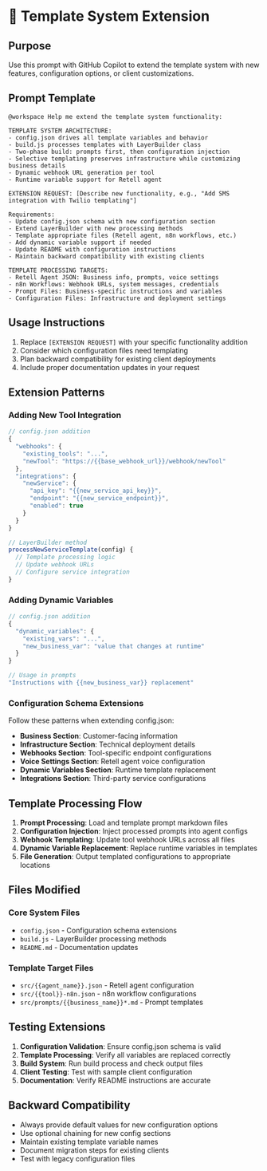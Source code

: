 # 🔧 Template System Extension

## Purpose
Use this prompt with GitHub Copilot to extend the template system with new features, configuration options, or client customizations.

## Prompt Template

```
@workspace Help me extend the template system functionality:

TEMPLATE SYSTEM ARCHITECTURE:
- config.json drives all template variables and behavior
- build.js processes templates with LayerBuilder class
- Two-phase build: prompts first, then configuration injection
- Selective templating preserves infrastructure while customizing business details
- Dynamic webhook URL generation per tool
- Runtime variable support for Retell agent

EXTENSION REQUEST: [Describe new functionality, e.g., "Add SMS integration with Twilio templating"]

Requirements:
- Update config.json schema with new configuration section
- Extend LayerBuilder with new processing methods
- Template appropriate files (Retell agent, n8n workflows, etc.)
- Add dynamic variable support if needed
- Update README with configuration instructions
- Maintain backward compatibility with existing clients

TEMPLATE PROCESSING TARGETS:
- Retell Agent JSON: Business info, prompts, voice settings
- n8n Workflows: Webhook URLs, system messages, credentials
- Prompt Files: Business-specific instructions and variables
- Configuration Files: Infrastructure and deployment settings
```

## Usage Instructions

1. Replace `[EXTENSION REQUEST]` with your specific functionality addition
2. Consider which configuration files need templating
3. Plan backward compatibility for existing client deployments
4. Include proper documentation updates in your request

## Extension Patterns

### Adding New Tool Integration

```javascript
// config.json addition
{
  "webhooks": {
    "existing_tools": "...",
    "newTool": "https://{{base_webhook_url}}/webhook/newTool"
  },
  "integrations": {
    "newService": {
      "api_key": "{{new_service_api_key}}",
      "endpoint": "{{new_service_endpoint}}",
      "enabled": true
    }
  }
}

// LayerBuilder method
processNewServiceTemplate(config) {
  // Template processing logic
  // Update webhook URLs
  // Configure service integration
}
```

### Adding Dynamic Variables

```javascript
// config.json addition
{
  "dynamic_variables": {
    "existing_vars": "...",
    "new_business_var": "value that changes at runtime"
  }
}

// Usage in prompts
"Instructions with {{new_business_var}} replacement"
```

### Configuration Schema Extensions

Follow these patterns when extending config.json:

- **Business Section**: Customer-facing information
- **Infrastructure Section**: Technical deployment details
- **Webhooks Section**: Tool-specific endpoint configurations
- **Voice Settings Section**: Retell agent voice configuration
- **Dynamic Variables Section**: Runtime template replacement
- **Integrations Section**: Third-party service configurations

## Template Processing Flow

1. **Prompt Processing**: Load and template prompt markdown files
2. **Configuration Injection**: Inject processed prompts into agent configs
3. **Webhook Templating**: Update tool webhook URLs across all files
4. **Dynamic Variable Replacement**: Replace runtime variables in templates
5. **File Generation**: Output templated configurations to appropriate locations

## Files Modified

### Core System Files
- `config.json` - Configuration schema extensions
- `build.js` - LayerBuilder processing methods
- `README.md` - Documentation updates

### Template Target Files
- `src/{{agent_name}}.json` - Retell agent configuration
- `src/{{tool}}-n8n.json` - n8n workflow configurations
- `src/prompts/{{business_name}}*.md` - Prompt templates

## Testing Extensions

1. **Configuration Validation**: Ensure config.json schema is valid
2. **Template Processing**: Verify all variables are replaced correctly
3. **Build System**: Run build process and check output files
4. **Client Testing**: Test with sample client configuration
5. **Documentation**: Verify README instructions are accurate

## Backward Compatibility

- Always provide default values for new configuration options
- Use optional chaining for new config sections
- Maintain existing template variable names
- Document migration steps for existing clients
- Test with legacy configuration files